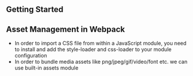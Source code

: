 ## Getting Started

## Asset Management in Webpack

- In order to import a CSS file from within a JavaScript module, you need to install and add the style-loader and css-loader to your module configuration
- In order to bundle media assets like png/jpeg/gif/video/font etc. we can use built-in assets module

